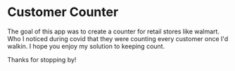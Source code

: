 # Customer Counter



The goal of this app was to create a counter for retail stores like walmart. Who I noticed during covid that they were counting every customer once I'd walkin. I hope you enjoy my solution to keeping count.


Thanks for stopping by!

